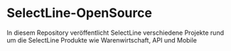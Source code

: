 # SelectLine-OpenSource
In diesem Repository veröffentlicht SelectLine verschiedene Projekte rund um die SelectLine Produkte wie Warenwirtschaft, API und Mobile
